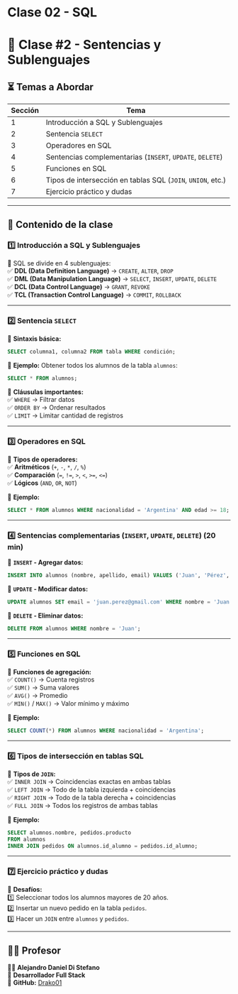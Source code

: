 # Clase 02 - SQL 


# **📌 Clase #2 - Sentencias y Sublenguajes**  

## **⏳ Temas a Abordar**  
| Sección | Tema|
|---------|------|
| 1 | Introducción a SQL y Sublenguajes |
| 2 | Sentencia `SELECT` |
| 3 | Operadores en SQL |
| 4 | Sentencias complementarias (`INSERT`, `UPDATE`, `DELETE`) |
| 5 | Funciones en SQL |
| 6 | Tipos de intersección en tablas SQL (`JOIN`, `UNION`, etc.) |
| 7 | Ejercicio práctico y dudas |

---

## **📌 Contenido de la clase**  

### **1️⃣ Introducción a SQL y Sublenguajes**  
📌 SQL se divide en 4 sublenguajes:  
✅ **DDL (Data Definition Language)** → `CREATE`, `ALTER`, `DROP`  
✅ **DML (Data Manipulation Language)** → `SELECT`, `INSERT`, `UPDATE`, `DELETE`  
✅ **DCL (Data Control Language)** → `GRANT`, `REVOKE`  
✅ **TCL (Transaction Control Language)** → `COMMIT`, `ROLLBACK`  

---

### **2️⃣ Sentencia `SELECT`**  
📌 **Sintaxis básica:**  
```sql
SELECT columna1, columna2 FROM tabla WHERE condición;
```
📌 **Ejemplo:** Obtener todos los alumnos de la tabla `alumnos`:  
```sql
SELECT * FROM alumnos;
```
📌 **Cláusulas importantes:**  
✅ `WHERE` → Filtrar datos  
✅ `ORDER BY` → Ordenar resultados  
✅ `LIMIT` → Limitar cantidad de registros  

---

### **3️⃣ Operadores en SQL**  
📌 **Tipos de operadores:**  
✅ **Aritméticos** (`+`, `-`, `*`, `/`, `%`)  
✅ **Comparación** (`=`, `!=`, `>`, `<`, `>=`, `<=`)  
✅ **Lógicos** (`AND`, `OR`, `NOT`)  

📌 **Ejemplo:**  
```sql
SELECT * FROM alumnos WHERE nacionalidad = 'Argentina' AND edad >= 18;
```

---

### **4️⃣ Sentencias complementarias (`INSERT`, `UPDATE`, `DELETE`) (20 min)**  
📌 **`INSERT` - Agregar datos:**  
```sql
INSERT INTO alumnos (nombre, apellido, email) VALUES ('Juan', 'Pérez', 'juan@gmail.com');
```
📌 **`UPDATE` - Modificar datos:**  
```sql
UPDATE alumnos SET email = 'juan.perez@gmail.com' WHERE nombre = 'Juan';
```
📌 **`DELETE` - Eliminar datos:**  
```sql
DELETE FROM alumnos WHERE nombre = 'Juan';
```

---

### **5️⃣ Funciones en SQL**  
📌 **Funciones de agregación:**  
✅ `COUNT()` → Cuenta registros  
✅ `SUM()` → Suma valores  
✅ `AVG()` → Promedio  
✅ `MIN()` / `MAX()` → Valor mínimo y máximo  

📌 **Ejemplo:**  
```sql
SELECT COUNT(*) FROM alumnos WHERE nacionalidad = 'Argentina';
```

---

### **6️⃣ Tipos de intersección en tablas SQL**  
📌 **Tipos de `JOIN`:**  
✅ `INNER JOIN` → Coincidencias exactas en ambas tablas  
✅ `LEFT JOIN` → Todo de la tabla izquierda + coincidencias  
✅ `RIGHT JOIN` → Todo de la tabla derecha + coincidencias  
✅ `FULL JOIN` → Todos los registros de ambas tablas  

📌 **Ejemplo:**  
```sql
SELECT alumnos.nombre, pedidos.producto 
FROM alumnos 
INNER JOIN pedidos ON alumnos.id_alumno = pedidos.id_alumno;
```

---

### **7️⃣ Ejercicio práctico y dudas**  
📌 **Desafíos:**  
1️⃣ Seleccionar todos los alumnos mayores de 20 años.  
2️⃣ Insertar un nuevo pedido en la tabla `pedidos`.  
3️⃣ Hacer un `JOIN` entre `alumnos` y `pedidos`.  


---

## 🧑‍🏫 Profesor  

👨‍💻 **Alejandro Daniel Di Stefano**  
📌 **Desarrollador Full Stack**  
🔗 **GitHub:** [Drako01](https://github.com/Drako01)  
